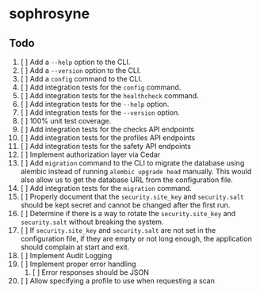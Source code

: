 # sophrosyne

## Todo

1. [ ] Add a `--help` option to the CLI.
1. [ ] Add a `--version` option to the CLI.
1. [ ] Add a `config` command to the CLI.
1. [ ] Add integration tests for the `config` command.
1. [ ] Add integration tests for the `healthcheck` command.
1. [ ] Add integration tests for the `--help` option.
1. [ ] Add integration tests for the `--version` option.
1. [ ] 100% unit test coverage.
1. [ ] Add integration tests for the checks API endpoints
1. [ ] Add integration tests for the profiles API endpoints
1. [ ] Add integration tests for the safety API endpoints
1. [ ] Implement authorization layer via Cedar
1. [ ] Add `migration` command to the CLI to migrate the database using alembic
   instead of running `alembic upgrade head` manually. This would also allow
    us to get the database URL from the configuration file.
1. [ ] Add integration tests for the `migration` command.
1. [ ] Properly document that the `security.site_key` and `security.salt`
    should be kept secret and cannot be changed after the first run.
1. [ ] Determine if there is a way to rotate the `security.site_key` and
    `security.salt` without breaking the system.
1. [ ] If `security.site_key` and `security.salt` are not set in the
    configuration file, if they are empty or not long enough, the application
    should complain at start and exit.
1. [ ] Implement Audit Logging
1. [ ] Implement proper error handling
    1. [ ] Error responses should be JSON
1. [ ] Allow specifying a profile to use when requesting a scan
